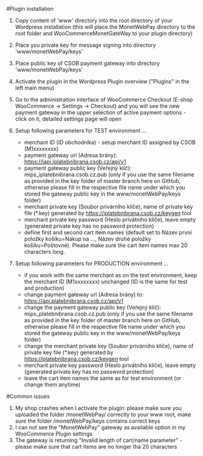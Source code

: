 #Plugin installation

1. Copy content of 'www' directory into the root directory of your Wordpress installation (this will place the MonetWebPay directory to the root folder and WooCommerceMonetGateWay to your plugin directory)

2. Place you private key for message signing into directory 'www/monetWebPay/keys'

3. Place public key of CSOB payment gateway into directory 'www/monetWebPay/keys'

4. Activate the plugin in the Wordpress Plugin overview ("Plugins" in the left main menu)

5. Go to the administration interface of WooCommerce Checkout (E-shop WooCommerce -> Settings -> Checkout) and you will see the new payment gateway in the upper selection of active payment options - click on it, detailed settings page will open

6. Setup following parameters for TEST environment ...
	- merchant ID (ID obchodníka) - setup merchant ID assigned by CSOB (M1xxxxxxxx)
	- payment gateway url (Adresa brány): https://iapi.iplatebnibrana.csob.cz/api/v1
	- payment gateway public key (Veřejný klíč): mips_iplatebnibrana.csob.cz.pub (only if you use the same filename as provided in the key folder of master branch here on GitHub, otherwise please fill in the respective file name under which you stored the gateway public key in the www/monetWebPay/keys folder)
	- merchant private key (Soubor privárního klíče), name of private key file (*.key) generated by https://iplatebnibrana.csob.cz/keygen tool
	- merchant private key password (Heslo privátního klíče), leave empty (generated private key has no password protection)
	- define first and second cart item names (default set to Název první položky košíku=Nákup na ..., Název druhé položky košíku=Poštovné). Please make sure the cart item names max 20 characters long.

7. Setup following parameters for PRODUCTION environment ... 	
	- if you work with the same merchant as on the test environment, keep the merchant ID (M1xxxxxxxx) unchanged (ID is the same for test and production)
	- change payment gateway url (Adresa brány) to: https://api.platebnibrana.csob.cz/api/v1
	- change the payment gateway public key (Veřejný klíč): mips_platebnibrana.csob.cz.pub (only if you use the same filename as provided in the key folder of master branch here on GitHub, otherwise please fill in the respective file name under which you stored the gateway public key in the www/monetWebPay/keys folder)
	- change the merchant private key (Soubor privárního klíče), name of private key file (*.key) generated by https://platebnibrana.csob.cz/keygen tool
	- merchant private key password (Heslo privátního klíče), leave empty (generated private key has no password protection)
	- leave the cart item names the same as for test environment (or change them anytime)

#Common issues

1. My shop crashes when I activate the plugin: please make sure you uploaded the folder /monetWebPay/ correctly to your www root, make sure the folder /monetWebPay/keys contains correct keys
2. I can not see the "MonetWebPay" gateway as available option in my WooCommerce Plugin settings
3. The gateway is returning "Invalid length of cart/name parameter" - please make sure that cart items are no longer tha 20 characters
